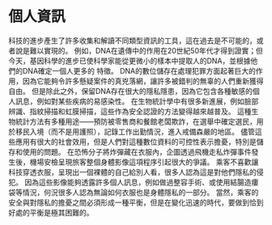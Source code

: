 # 個人資訊

科技的進步產生了許多收集和解讀不同類型資訊的工具，這在過去是不可能的，或者說是難以實現的。 例如，DNA在遺傳中的作用在20世紀50年代才得到證實；但今天，基因科學的進步已使科學家能從更微小的樣本中提取人的DNA，並根據他們的DNA確定一個人更多的 特徵。 DNA的數位儲存在處理犯罪方面起著巨大的作用，因為它能夠令許多懸疑案件的真兇落網，讓許多被錯判的無辜的人們重新獲得自由。 但是除此之外，保留DNA存在很大的隱私隱患，因為它包含各種敏感的個人訊息，例如對某些疾病的易感染性。 在生物統計學中有很多新進展，例如臉部辨識、指紋掃描和虹膜掃描，這些作為安全認證的方法變得越來越普及。 這種生物統計方法有多種用途——預防被零售商和餐館老闆欺詐，在選舉中確定選民，用於移民入境（而不是用護照），記錄工作出勤情況，進入戒備森嚴的地區。 儘管這些應用有很大的社會效用，但是人們對這種數位資料的可控性表示擔憂，特別是儲存和使用的問題。 在恐怖分子將炸彈藏在衣服內，企圖透過飛機走私炸彈事件發生後，機場安檢呈現旅客整個身體影像這項程序引起很大的爭議。 乘客不喜歡讓科技穿透衣服，呈現出一個裸體的自己給別人看，很多人認為這是對他們隱私的侵犯。 因為這些影像能夠透露許多個人訊息，例如做過整容手術、或使用結腸造瘻袋等情況，何況很多人認為無論如何衣服也是身體隱私的一部分。 當然，乘客的安全與對隱私的擔憂之間必須形成一種平衡，但是在變化迅速的時代，要做到恰到好處的平衡是極其困難的。

